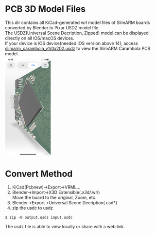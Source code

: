 # PCB 3D Model Files

This dir contains all KiCad-generated wrl model files of SlimARM boards converted by Blender to Pixar USDZ model file.<br>
The USDZ(Universal Scene Decription, Zipped) model can be displayed directly on all iOS/macOS devices.<br>
If your device is iOS device(needed iOS version above 14), access <a href="slimarm_carambola_v1r0x202.usdz">slimarm_carambola_v1r0x202.usdz</a> to view the SlimARM Carambola PCB model.<br>
<img src="ios_usdz_view.png" width=150></img>

# Convert Method

1. KiCad(Pcbnew)->Export->VRML...
2. Blender->Import->X3D Extensible(.x3d/.wrl)<br>
Move the board to the original, Zoom, etc.
3. Blender->Export->Universal Scene Decription(.usd*)
4. zip the usdc to usdz
```shell
$ zip -0 output.usdz input.usdc
```

The usdz file is able to view locally or share with a web link.